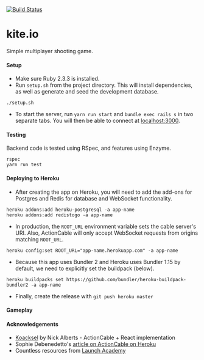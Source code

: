 [![Build Status](https://app.codeship.com/projects/c9c3f060-0d5a-0137-45a6-76f49fd9b84a/status?branch=master)](https://app.codeship.com/projects/326708)

# kite.io

Simple multiplayer shooting game.

#### Setup
* Make sure Ruby 2.3.3 is installed.
* Run `setup.sh` from the project directory. This will install dependencies, as well as generate and seed the development database.
```
./setup.sh
```
* To start the server, run `yarn run start` and `bundle exec rails s` in two separate tabs. You will then be able to connect at [localhost:3000](http://localhost:3000).

#### Testing
Backend code is tested using RSpec, and features using Enzyme.
```
rspec
yarn run test
```

#### Deploying to Heroku
* After creating the app on Heroku, you will need to add the add-ons for Postgres and Redis for database and WebSocket functionality.
```
heroku addons:add heroku-postgresql -a app-name
heroku addons:add redistogo -a app-name
```
* In production, the `ROOT_URL` environment variable sets the cable server's URI. Also, ActionCable will only accept WebSocket requests from origins matching `ROOT_URL`.
```
heroku config:set ROOT_URL="app-name.herokuapp.com" -a app-name
```
* Because this app uses Bundler 2 and Heroku uses Bundler 1.15 by default, we need to explicitly set the buildpack (below).
```
heroku buildpacks set https://github.com/bundler/heroku-buildpack-bundler2 -a app-name
```
* Finally, create the release with `git push heroku master`

#### Gameplay


#### Acknowledgements
* [Koacksel](https://github.com/nwalberts/koacksel) by Nick Alberts - ActionCable + React implementation
* Sophie Debenedetto's [article on ActionCable on Heroku](https://blog.heroku.com/real_time_rails_implementing_websockets_in_rails_5_with_action_cable#action-cable-comprehensive-sleek-and-easy-to-use)
* Countless resources from [Launch Academy](https://launchacademy.com/)
